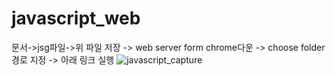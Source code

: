 # javascript_web
문서->jsg파일->위 파일 저장 -> web server form chrome다운 -> choose folder 경로 지정 -> 아래 링크 실행
![javascript_capture](https://user-images.githubusercontent.com/92089428/172768320-0f0c2cfd-8351-4d3a-93d9-2b5f7818875e.PNG)

